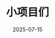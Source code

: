 ---
title: 小项目们
tags:
  - 项目
categories:
  - 项目
icon: i-ri-code-s-slash-line
date: 2025-07-15
updated: 2025-07-15
layout: projects
projects:
  slides:
    title: 幻灯片
    emoji: 🖥️
    collection:
      - name: Slidev Test
        emoji: 🖥️
        color: '#b2ffffff'
        desc: slidev启动测试
        textColor: black
        # github: YunYouJun/air-conditioner
        url: https://slides.yuumi.link/slidev-test/
      - name: Data Visualization Project
        emoji: 🐵
        color: '#dfa3dcff'
        desc: 数据可视化课程项目Pre
        textColor: black
        # github: YunYouJun/air-conditioner
        url: https://slides.yuumi.link/DVPPT/
      - name: Computer-Aided Manufacturing Final
        emoji: 🐵
        color: '#413b58ff'
        desc: 计算机辅助智能制造结课项目Pre
        textColor: white
        # github: YunYouJun/air-conditioner
        url: https://slides.yuumi.link/CAMFinal/




#   interesting:
#     title: 整活
#     emoji: 🤣
#     collection:
#       - name: air-conditioner
#         emoji: ❄️
#         color: '#4ea5f5'
#         desc: 云空调，便携小空调！其实是个冷笑话，随身携带的毫无制冷效果的仿真小空调，使用纯 CSS 编写节能。
#         textColor: white
#         github: YunYouJun/air-conditioner
#         url: https://ac.yunyoujun.cn
#         docs: https://www.yunyoujun.cn/air-conditioner-room/

#   applets:
#     title: 应用
#     emoji: 📱
#     collection:
#       - name: ai-sfc
#         emoji: 🧧
#         desc: AI 春联
#         color: '#ff4444'
#         textColor: white
#         gradient: false
#         github: YunYouJun/ai-sfc
#         url: https://ai-sfc.yunyoujun.cn

#   tools:
#     title: 工具
#     emoji: 🔧
#     collection:
#       - name: git-geass
#         emoji: ⚙️
#         desc: 基于 git 提供更多交互式快捷操作。
#         color: '#f1e05a'
#         github: YunYouJun/git-geass
#         npm: git-geass

#   design:
#     title: 设计
#     emoji: 🎨
#     collection:
#       - name: hexo-theme-yun
#         desc: 我的博客主题，也就是 yunyoujun.cn 你所看到的样式和各类功能，它本质是被抽象可复用的。
#         color: '#0078E7'
#         github: YunYouJun/hexo-theme-yun
#         emoji: ☁️
#         url: https://www.yunyoujun.cn
#         docs: https://yun.yunyoujun.cn
#         # 转为 valaxy-theme-yun
#         status: maintained

#   plugins:
#     title: 插件
#     emoji: 🔌
#     collection:
#       - name: unplugin-glsl
#         emoji: 🎨
#         desc: Unplugin 插件，加载 GLSL 语法，支持 Webpack/Vite/Rollup/Rspack
#         color: '#2b7489'
#         github: YunYouJun/unplugin-glsl
#         url: https://unplugin-glsl.pages.dev

#   lab:
#     title: 实验
#     emoji: 🧪
#     collection:
#       - name: webgl-radiosity
#         emoji: 💡
#         desc: WebGL 辐射度渲染实现
#         color: '#face87'
#         github: YunYouJun/webgl-radiosity
#         url: https://yunyoujun.github.io/webgl-radiosity/

#   open_source:
#     title: 参与
#     emoji: 👥
#     collection:
#       - name: element-plus
#         emoji: ➕
#         desc: Vue 3 最流行的组件库之一，Core Team Member，主要负责样式系统、文档、BUG 修复，以及周边项目模板示例的开发。
#         github: element-plus/element-plus
#         docs: https://element-plus.org/
#         color: '#409eff'
#         textColor: white

#   other:
#     title: 其他
#     emoji: 📁
#     collection:
#       - name: yun
#         emoji: ☁️
#         desc: 小云设定资源大公开
#       - name: yunyoujun.github.io
#         emoji: 📖
#         desc: 我的博客
#         url: https://www.yunyoujun.cn
#       - name: YunYouJun
#         emoji: ☁️
#         desc: 哼哼，还有很多下次再整理！<br/> <del>我已经一滴也没有了。</del>
---